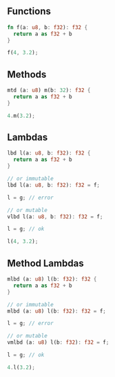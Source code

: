 ## Functions
```rust
fn f(a: u8, b: f32): f32 {
  return a as f32 + b
}

f(4, 3.2);
```
## Methods
```rust
mtd (a: u8) m(b: 32): f32 {
  return a as f32 + b
}

4.m(3.2);
```
## Lambdas
```rust
lbd l(a: u8, b: f32): f32 {
  return a as f32 + b
}

// or immutable
lbd l(a: u8, b: f32): f32 = f;

l = g; // error

// or mutable
vlbd l(a: u8, b: f32): f32 = f;

l = g; // ok

l(4, 3.2);
```
## Method Lambdas
```rust
mlbd (a: u8) l(b: f32): f32 {
  return a as f32 + b
}

// or immutable
mlbd (a: u8) l(b: f32): f32 = f;

l = g; // error

// or mutable
vmlbd (a: u8) l(b: f32): f32 = f;

l = g; // ok

4.l(3.2);
```
